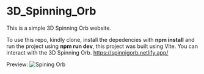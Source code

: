 # 3D_Spinning_Orb
This is a simple 3D Spinning Orb website.

To use this repo, kindly clone, install the depedencies with **npm install** and run the project using **npm run dev**, this project was built using Vite. You can interact with the 3D Spinning Orb. https://spinnigorb.netlify.app/

Preview:
![Spining Orb](https://github.com/Marmik343/3D_Spinning_Orb/assets/31364871/a44efd4b-f9ff-4310-8c46-8c49a5cc8ee2)
